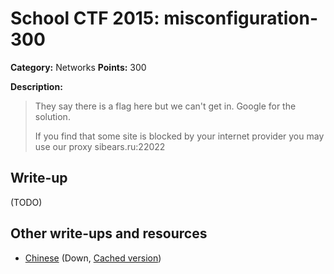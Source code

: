# School CTF 2015: misconfiguration-300

**Category:** Networks
**Points:** 300

**Description:**

> They say there is a flag here but we can't get in. Google for the solution.
>
> If you find that some site is blocked by your internet provider you may use our proxy sibears.ru:22022

## Write-up

(TODO)

## Other write-ups and resources

* [Chinese](http://blog.lionbug.pw/ctf/school-ctf-spring-writeup/) (Down, [Cached version](http://webcache.googleusercontent.com/search?q=cache:9Ss-ircs-WgJ:blog.lionbug.pw/ctf/school-ctf-spring-writeup/+&cd=4&hl=de&ct=clnk&gl=de))
